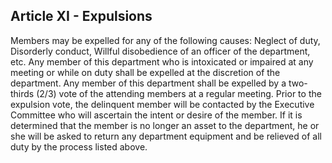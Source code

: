 ## Article XI - Expulsions

Members may be expelled for any of the following causes: Neglect of duty, Disorderly conduct, Willful disobedience of an officer of the department, etc. Any member of this department who is intoxicated or impaired at any meeting or while on duty shall be expelled at the discretion of the department. Any member of this department shall be expelled by a two-thirds (2/3) vote of the attending members at a regular meeting. Prior to the expulsion vote, the delinquent member will be contacted by the Executive Committee who will ascertain the intent or desire of the member. If it is determined that the member is no longer an asset to the department, he or she will be asked to return any department equipment and be relieved of all duty by the process listed above.